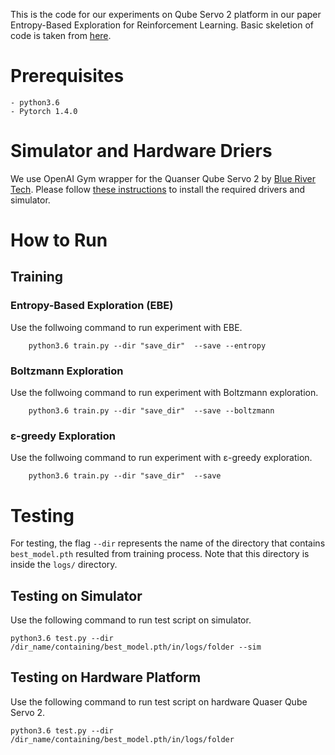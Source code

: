 This is the code for our experiments on Qube Servo 2 platform in our paper Entropy-Based Exploration for Reinforcement Learning. Basic skeletion of code is taken from [here](https://github.com/g6ling/Reinforcement-Learning-Pytorch-Cartpole/tree/master/rainbow).


# Prerequisites
	- python3.6
	- Pytorch 1.4.0

# Simulator and Hardware Driers

We use OpenAI Gym wrapper for the Quanser Qube Servo 2 by [Blue River Tech](https://github.com/BlueRiverTech/quanser-openai-driver). Please follow [these instructions](https://github.com/BlueRiverTech/quanser-openai-driver) to install the required drivers and simulator.

# How to Run

## Training

### Entropy-Based Exploration (EBE)

Use the follwoing command to run experiment with EBE.

```
	python3.6 train.py --dir "save_dir"  --save --entropy
```

### Boltzmann Exploration

Use the follwoing command to run experiment with Boltzmann exploration.

```
	python3.6 train.py --dir "save_dir"  --save --boltzmann
```

### ε-greedy Exploration

Use the follwoing command to run experiment with ε-greedy exploration.

```
	python3.6 train.py --dir "save_dir"  --save
```

# Testing

For testing, the flag `--dir` represents the name of the directory that contains `best_model.pth` resulted from training process. Note that this directory is inside the `logs/` directory.
## Testing on Simulator

Use the following command to run test script on simulator.
```
python3.6 test.py --dir /dir_name/containing/best_model.pth/in/logs/folder --sim
```

## Testing on Hardware Platform

Use the following command to run test script on hardware Quaser Qube Servo 2.

```
python3.6 test.py --dir /dir_name/containing/best_model.pth/in/logs/folder
```

